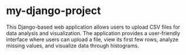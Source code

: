 # my-django-project
This Django-based web application allows users to upload CSV files for data analysis and visualization. The application provides a user-friendly interface where users can upload a file, view its first few rows, analyze missing values, and visualize data through histograms.
